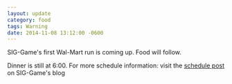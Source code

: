 ```yaml
---
layout: update
category: food
tags: Warning
date: 2014-11-08 13:12:00 -0600
---
```


SIG-Game's first Wal-Mart run is coming up. Food will follow.

Dinner is still at 6:00. For more schedule information: visit the
[schedule post](http://blog.megaminerai.com/2014/11/05/MegaMinerAI-14-Plants/)
on SIG-Game's blog
